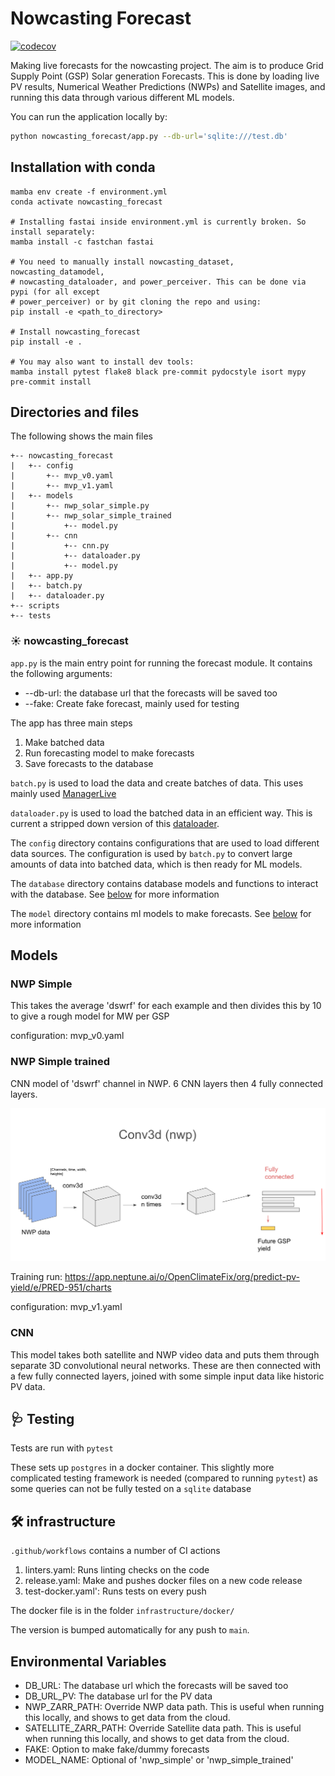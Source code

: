 # Nowcasting Forecast

[![codecov](https://codecov.io/gh/openclimatefix/nowcasting_forecast/branch/main/graph/badge.svg?token=J9281APVDM)](https://codecov.io/gh/openclimatefix/nowcasting_forecast)

Making live forecasts for the nowcasting project.
The aim is to produce Grid Supply Point (GSP) Solar generation Forecasts.
This is done by loading live PV results, Numerical Weather Predictions (NWPs) and Satellite images,
and running this data through various different ML models.

You can run the application locally by:
```bash
python nowcasting_forecast/app.py --db-url='sqlite:///test.db'
```

## Installation with conda

```shell
mamba env create -f environment.yml
conda activate nowcasting_forecast

# Installing fastai inside environment.yml is currently broken. So install separately:
mamba install -c fastchan fastai

# You need to manually install nowcasting_dataset, nowcasting_datamodel,
# nowcasting_dataloader, and power_perceiver. This can be done via pypi (for all except
# power_perceiver) or by git cloning the repo and using:
pip install -e <path_to_directory>

# Install nowcasting_forecast
pip install -e .

# You may also want to install dev tools:
mamba install pytest flake8 black pre-commit pydocstyle isort mypy
pre-commit install
```

## Directories and files
The following shows the main files

```
+-- nowcasting_forecast
|   +-- config
|       +-- mvp_v0.yaml
|       +-- mvp_v1.yaml
|   +-- models
|       +-- nwp_solar_simple.py
|       +-- nwp_solar_simple_trained
|           +-- model.py
|       +-- cnn
|           +-- cnn.py
|           +-- dataloader.py
|           +-- model.py
|   +-- app.py
|   +-- batch.py
|   +-- dataloader.py
+-- scripts
+-- tests
```

### ☀️ nowcasting_forecast

`app.py` is the main entry point for running the forecast module. It contains the following arguments:
- --db-url: the database url that the forecasts will be saved too
- --fake: Create fake forecast, mainly used for testing

The app has three main steps
1. Make batched data
2. Run forecasting model to make forecasts
3. Save forecasts to the database

`batch.py` is used to load the data and create batches of data. This uses mainly used [ManagerLive](https://github.com/openclimatefix/nowcasting_dataset/blob/main/nowcasting_dataset/manager/manager_live.py#L29)

`dataloader.py` is used to load the batched data in an efficient way. This is current a stripped down version of this [dataloader](https://github.com/openclimatefix/nowcasting_dataloader).

The `config` directory contains configurations that are used to load different data sources.
The configuration is used by `batch.py` to convert large amounts of data into batched data, which is then ready for ML models.

The `database` directory contains database models and functions to interact with the database. See [below](#data-model) for more information

The `model` directory contains ml models to make forecasts. See [below](#models) for more information

## Models

### NWP Simple

This takes the average 'dswrf' for each example and then divides this by 10 to give a rough model for MW per GSP

configuration: mvp_v0.yaml

### NWP Simple trained

CNN model of 'dswrf' channel in NWP. 6 CNN layers then 4 fully connected layers.

![Diagram](nowcasting_forecast/models/nwp_simple_trained/diagram.png)

Training run: https://app.neptune.ai/o/OpenClimateFix/org/predict-pv-yield/e/PRED-951/charts

configuration: mvp_v1.yaml

### CNN

This model takes both satellite and NWP video data and puts them through
separate 3D convolutional neural networks. These are then connected with
a few fully connected layers, joined with some simple input data like
historic PV data.

## 🩺 Testing

Tests are run with `pytest`

These sets up `postgres` in a docker container.
This slightly more complicated testing framework is needed (compared to running `pytest`)
as some queries can not be fully tested on a `sqlite` database

## 🛠️ infrastructure

`.github/workflows` contains a number of CI actions
1. linters.yaml: Runs linting checks on the code
2. release.yaml: Make and pushes docker files on a new code release
3. test-docker.yaml': Runs tests on every push

The docker file is in the folder `infrastructure/docker/`

The version is bumped automatically for any push to `main`.



## Environmental Variables

- DB_URL: The database url which the forecasts will be saved too
- DB_URL_PV: The database url for the PV data
- NWP_ZARR_PATH: Override NWP data path. This is useful when running this locally, and shows to get data from the cloud. 
- SATELLITE_ZARR_PATH: Override Satellite data path. This is useful when running this locally, and shows to get data from the cloud. 
- FAKE: Option to make fake/dummy forecasts
- MODEL_NAME: Optional of 'nwp_simple' or 'nwp_simple_trained'
